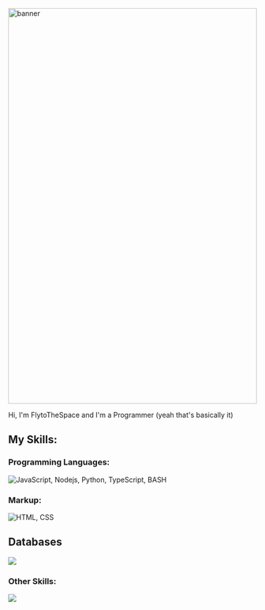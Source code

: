 
<img src="./banner.png" alt="banner" style="width: 100%; height: 20vh; object-fit: cover; object-position: center;">

Hi, I'm FlytoTheSpace and I'm a Programmer (yeah that's basically it)
## My Skills:

### Programming Languages:
![JavaScript, Nodejs, Python, TypeScript, BASH](https://skillicons.dev/icons?i=js,nodejs,python,ts,bash&theme=dark)
### Markup:
![HTML, CSS](https://skillicons.dev/icons?i=html,css&theme=dark)
## Databases
![](https://skillicons.dev/icons?i=mongodb,redis,mysql&theme=dark)
### Other Skills:
![](https://skillicons.dev/icons?i=docker,linux,windows,kali,ubuntu,mint,express,nginx,git,ps&theme=dark)
